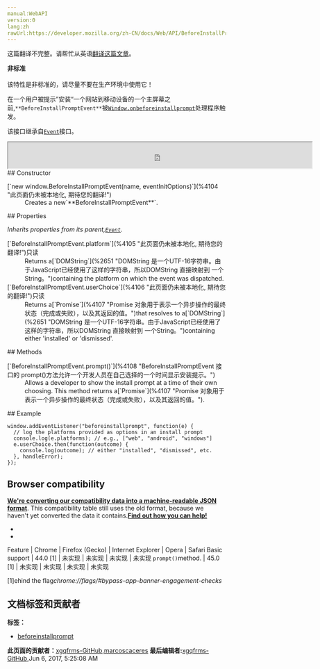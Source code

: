 ```yaml
---
manual:WebAPI
version:0
lang:zh
rawUrl:https://developer.mozilla.org/zh-CN/docs/Web/API/BeforeInstallPromptEvent
---
```




这篇翻译不完整。请帮忙从英语[翻译这篇文章](%4102 "")。






**非标准**<br></br>该特性是非标准的，请尽量不要在生产环境中使用它！




在一个用户被提示”安装“一个网站到移动设备的一个主屏幕之前,`**BeforeInstallPromptEvent**`被[`Window.onbeforeinstallprompt`](%4103 "Window.onbeforeinstallprompt 属性是一个事件处理程序, 用于处理一个beforeinstallprompt, 当一个Web清单存在时，它将在移动设备上发送，但是在提示用户将网站保存到主屏幕之前。")处理程序触发。



该接口继承自[`Event`](%2693 "此页面仍未被本地化, 期待您的翻译!")接口。

<iframe src='https://mdn.mozillademos.org/zh-CN/docs/Web/API/BeforeInstallPromptEvent$samples/inheritance_diagram?revision=1253419' width='700' height='60'></iframe>
## Constructor<a name="Constructor"></a>
<dl><dt>[`new window.BeforeInstallPromptEvent(name, eventInitOptions)`](%4104 "此页面仍未被本地化, 期待您的翻译!")</dt><dd>Creates a new`**BeforeInstallPromptEvent**`.</dd></dl>
## Properties<a name="Properties"></a>


<em>Inherits properties from its parent,[`Event`](%2693 "此页面仍未被本地化, 期待您的翻译!").</em>

<dl><dt>[`BeforeInstallPromptEvent.platform`](%4105 "此页面仍未被本地化, 期待您的翻译!")只读</dt><dd>Returns a[`DOMString`](%2651 "DOMString 是一个UTF-16字符串。由于JavaScript已经使用了这样的字符串，所以DOMString 直接映射到 一个String。")containing the platform on which the event was dispatched.</dd><dt>[`BeforeInstallPromptEvent.userChoice`](%4106 "此页面仍未被本地化, 期待您的翻译!")只读</dt><dd>Returns a[`Promise`](%4107 "Promise 对象用于表示一个异步操作的最终状态（完成或失败），以及其返回的值。")that resolves to a[`DOMString`](%2651 "DOMString 是一个UTF-16字符串。由于JavaScript已经使用了这样的字符串，所以DOMString 直接映射到 一个String。")containing either &#39;installed&#39; or &#39;dismissed&#39;.</dd></dl>
## Methods<a name="Methods"></a>
<dl><dt>[`BeforeInstallPromptEvent.prompt()`](%4108 "BeforeInstallPromptEvent 接口的 prompt()方法允许一个开发人员在自己选择的一个时间显示安装提示。")</dt><dd>Allows a developer to show the install prompt at a time of their own choosing. This method returns a[`Promise`](%4107 "Promise 对象用于表示一个异步操作的最终状态（完成或失败），以及其返回的值。").</dd></dl>
## Example<a name="Example"></a>

```
window.addEventListener("beforeinstallprompt", function(e) { 
  // log the platforms provided as options in an install prompt 
  console.log(e.platforms); // e.g., ["web", "android", "windows"] 
  e.userChoice.then(function(outcome) { 
    console.log(outcome); // either "installed", "dismissed", etc. 
  }, handleError); 
});
```

## Browser compatibility<a name="Browser_compatibility"></a>


**[We&#39;re converting our compatibility data into a machine-readable JSON format](%3344 "")**. This compatibility table still uses the old format, because we haven&#39;t yet converted the data it contains.**[Find out how you can help!](%3392 "")**


* 
* 
Feature | Chrome | Firefox (Gecko) | Internet Explorer | Opera | Safari 
Basic support | 44.0 [1] | 未实现 | 未实现 | 未实现 | 未实现 
`prompt()`method. | 45.0 [1] | 未实现 | 未实现 | 未实现 | 未实现 





[1]ehind the flag<em>chrome://flags/#bypass-app-banner-engagement-checks</em>




## 文档标签和贡献者
**标签：**
* [beforeinstallprompt](%4109 "")

**此页面的贡献者：**[xgqfrms-GitHub](%57 ""),[marcoscaceres](%4059 "")
**最后编辑者:**[xgqfrms-GitHub](%57 ""),<time>Jun 6, 2017, 5:25:08 AM</time>


